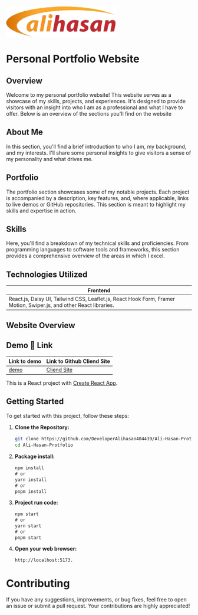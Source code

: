 ![Logo](https://raw.githubusercontent.com/DeveloperAlihasan404439/Ali-Hasan-Protfolio/main/src/assets/ali-hasan-logo.png)

# Personal Portfolio Website

## Overview

Welcome to my personal portfolio website! This website serves as a showcase of my skills, projects, and experiences. It's designed to provide visitors with an insight into who I am as a professional and what I have to offer. Below is an overview of the sections you'll find on the website

## About Me
In this section, you'll find a brief introduction to who I am, my background, and my interests. I'll share some personal insights to give visitors a sense of my personality and what drives me.
## Portfolio
The portfolio section showcases some of my notable projects. Each project is accompanied by a description, key features, and, where applicable, links to live demos or GitHub repositories. This section is meant to highlight my skills and expertise in action.
## Skills
Here, you'll find a breakdown of my technical skills and proficiencies. From programming languages to software tools and frameworks, this section provides a comprehensive overview of the areas in which I excel.

## Technologies Utilized

| Frontend |
| -------- |
| React.js, Daisy UI, Tailwind CSS, Leaflet.js, React Hook Form, Framer Motion, Swiper.js, and other React libraries. | 
## Website Overview






## Demo 🔗 Link

| Link to demo                             | Link to Github Cliend Site                                                    | 
| ---------------------------------------- | ----------------------------------------------------------------------------- |
| [demo](https://ali-hasan-portfolio.surge.sh) | [Cliend Site](https://github.com/DeveloperAlihasan404439/Ali-Hasan-Protfolio) |
This is a React project with [Create React App](https://create-react-app.dev/).

## Getting Started

To get started with this project, follow these steps:

1. **Clone the Repository:**
   ```bash
   git clone https://github.com/DeveloperAlihasan404439/Ali-Hasan-Protfolio
   cd Ali-Hasan-Protfolio
   ```
2. **Package install:**
   ```
   npm install
   # or
   yarn install
   # or
   pnpm install
   ```


3. **Project run code:**
   ```
   npm start
   # or
   yarn start
   # or
   pnpm start
   ```
4. **Open your web browser:**
   ```
   http://localhost:5173.
   ```
# Contributing
If you have any suggestions, improvements, or bug fixes, feel free to open an issue or submit a pull request. Your contributions are highly appreciated!
